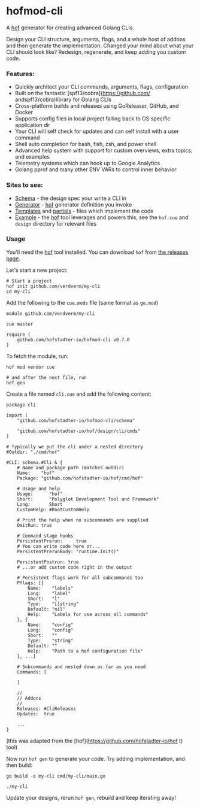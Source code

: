 # hofmod-cli

A [hof](https://github.com/hofstadter-io/hof) generator for creating advanced Golang CLIs.

Design your CLI structure, arguments, flags, and a whole host of addons
and then generate the implementation. Changed your mind about what your
CLI should look like? Redesign, regenerate, and keep adding you custom code.

### Features:

- Quickly architect your CLI commands, arguments, flags, configuration
- Built on the fantastic [spf13/cobra](https://github.com/ andspf13/cobra)library for Golang CLIs
- Cross-platform builds and releases using GoReleaser, GitHub, and Docker
- Supports config files in local project falling back to OS specific application dir
- Your CLI will self check for updates and can self install with a user command
- Shell auto completion for bash, fish, zsh, and power shell
- Advanced help system with support for custom overviews, extra topics, and examples
- Telemetry systems which can hook up to Google Analytics
- Golang pprof and many other ENV VARs to control inner behavior

### Sites to see:

- [Schema](./schema) - the design spec your write a CLI in
- [Generator](./gen) - [hof](https://github.com/hofstadter-io/hof) generator definition you invoke
- [Templates](./templates) and [partials](./partials) - files which implement the code
- [Example](https://github.com/hofstadter-io/hof) - the [hof](https://github.com/hofstadter-io/hof) tool leverages and powers this, see the `hof.cue` and `design` directory for relevant files

### Usage

You'll need the [hof](https://github.com/hofstadter-io/hof) tool installed.
You can download `hof` from [the releases page](https://github.com/hofstadter-io/hof/releases).

Let's start a new project:

```
# Start a project
hof init github.com/verdverm/my-cli
cd my-cli
```

Add the following to the `cue.mods` file (same format as `go.mod`)

```
module github.com/verdverm/my-cli

cue master

require (
    github.com/hofstadter-io/hofmod-cli v0.7.0
)
```

To fetch the module, run:

```
hof mod vendor cue

# and after the next file, run
hof gen
```

Create a file named `cli.cue` and add the following content:

```
package cli

import (
	"github.com/hofstadter-io/hofmod-cli/schema"

	"github.com/hofstadter-io/hof/design/cli/cmds"
)

# Typically we put the cli under a nested directory
#Outdir: "./cmd/hof"

#CLI: schema.#Cli & {
    # Name and package path (matches outdir)
	Name:    "hof"
	Package: "github.com/hofstadter-io/hof/cmd/hof"

    # Usage and help
	Usage:      "hof"
	Short:      "Polyglot Development Tool and Framework"
	Long:       Short
	CustomHelp: #RootCustomHelp

    # Print the help when no subcommands are supplied
	OmitRun: true

    # Command stage hooks
	PersistentPrerun:     true
    # You can write code here or...
	PersistentPrerunBody: "runtime.Init()"
 
	PersistentPostrun: true
    # ...or add custom code right in the output

    # Persistent flags work for all subcommands too
    Pflags: [{
		Name:    "labels"
		Long:    "label"
		Short:   "l"
		Type:    "[]string"
		Default: "nil"
		Help:    "Labels for use across all commands"
	}, {
		Name:    "config"
		Long:    "config"
		Short:   ""
		Type:    "string"
		Default: ""
		Help:    "Path to a hof configuration file"
	}, ...]

    # Subcommands and nested down as far as you need
	Commands: [

	]

	//
	// Addons
	//
	Releases: #CliReleases
	Updates:  true

    ...
}
```

(this was adapted from the [hof](https://github.com/hofstadter-io/hof t) tool)

Now run `hof gen` to generate your code.
Try adding implementation, and then build:

```
go build -o my-cli cmd/my-cli/main.go

./my-cli
```

Update your designs, rerun `hof gen`, rebuild
and keep iterating away!


